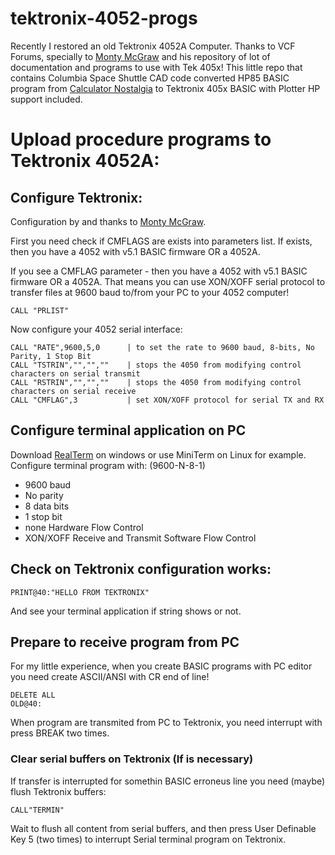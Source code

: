 # tektronix-4052-progs
Recently I restored an old Tektronix 4052A Computer. Thanks to VCF Forums, specially to [Monty McGraw](https://github.com/mmcgraw74) and his repository of lot of documentation and programs to use with Tek 405x!
This little repo that contains Columbia Space Shuttle CAD code converted HP85 BASIC program from [Calculator Nostalgia](https://calc.fjk.ch/bibliothek/programme/hp-85-space-shuttle/) to Tektronix 405x BASIC with Plotter HP support included.

# Upload procedure programs to Tektronix 4052A:

## Configure Tektronix:

Configuration by and thanks to [Monty McGraw](https://github.com/mmcgraw74).

First you need check if CMFLAGS are exists into parameters list. If exists, then you have a 4052 with v5.1 BASIC firmware OR a 4052A.

If you see a CMFLAG parameter - then you have a 4052 with v5.1 BASIC firmware OR a 4052A.
That means you can use XON/XOFF serial protocol to transfer files at 9600 baud to/from your PC to your 4052 computer!

```
CALL "PRLIST"
```

Now configure your 4052 serial interface:

```
CALL "RATE",9600,5,0      | to set the rate to 9600 baud, 8-bits, No Parity, 1 Stop Bit
CALL "TSTRIN","","",""    | stops the 4050 from modifying control characters on serial transmit
CALL "RSTRIN","","",""    | stops the 4050 from modifying control characters on serial receive
CALL "CMFLAG",3           | set XON/XOFF protocol for serial TX and RX
```

## Configure terminal application on PC

Download [RealTerm](https://realterm.sourceforge.io/) on windows or use MiniTerm on Linux for example. 
Configure terminal program with: (9600-N-8-1)

- 9600 baud 
- No parity
- 8 data bits
- 1 stop bit
- none Hardware Flow Control
- XON/XOFF Receive and Transmit Software Flow Control

## Check on Tektronix configuration works:

```
PRINT@40:"HELLO FROM TEKTRONIX"
```

And see your terminal application if string shows or not.

## Prepare to receive program from PC

For my little experience, when you create BASIC programs with PC editor you need create ASCII/ANSI with CR end of line!

```
DELETE ALL
OLD@40:
```

When program are transmited from PC to Tektronix, you need interrupt with press BREAK two times. 

### Clear serial buffers on Tektronix (If is necessary)

If transfer is interrupted for somethin BASIC erroneus line you need (maybe) flush Tektronix buffers:

```
CALL"TERMIN"
```
Wait to flush all content from serial buffers, and then press User Definable Key 5 (two times) to interrupt Serial terminal program on Tektronix.
